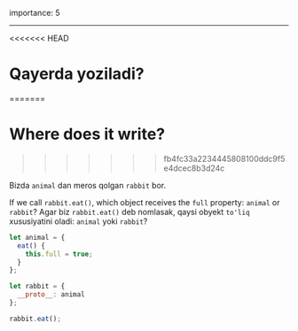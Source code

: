 importance: 5

---

<<<<<<< HEAD
# Qayerda yoziladi?
=======
# Where does it write?
>>>>>>> fb4fc33a2234445808100ddc9f5e4dcec8b3d24c

Bizda `animal` dan meros qolgan `rabbit` bor.

If we call `rabbit.eat()`, which object receives the `full` property: `animal` or `rabbit`? 
Agar biz `rabbit.eat()` deb nomlasak, qaysi obyekt `to'liq` xususiyatini oladi: `animal` yoki `rabbit`?

```js
let animal = {
  eat() {
    this.full = true;
  }
};

let rabbit = {
  __proto__: animal
};

rabbit.eat();
```
